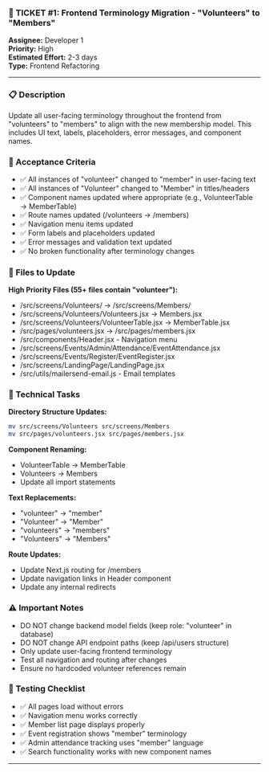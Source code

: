 ### 🎫 TICKET #1: Frontend Terminology Migration - "Volunteers" to "Members"  
**Assignee:** Developer 1  
**Priority:** High  
**Estimated Effort:** 2-3 days  
**Type:** Frontend Refactoring  

---  

### 📋 Description  
Update all user-facing terminology throughout the frontend from "volunteers" to "members" to align with the new membership model. This includes UI text, labels, placeholders, error messages, and component names.  

### 🎯 Acceptance Criteria  
- ✅ All instances of "volunteer" changed to "member" in user-facing text  
- ✅ All instances of "Volunteer" changed to "Member" in titles/headers  
- ✅ Component names updated where appropriate (e.g., VolunteerTable → MemberTable)  
- ✅ Route names updated (/volunteers → /members)  
- ✅ Navigation menu items updated  
- ✅ Form labels and placeholders updated  
- ✅ Error messages and validation text updated  
- ✅ No broken functionality after terminology changes  

### 📁 Files to Update  
**High Priority Files (55+ files contain "volunteer"):**  
- /src/screens/Volunteers/ → /src/screens/Members/  
- /src/screens/Volunteers/Volunteers.jsx → Members.jsx  
- /src/screens/Volunteers/VolunteerTable.jsx → MemberTable.jsx  
- /src/pages/volunteers.jsx → /src/pages/members.jsx  
- /src/components/Header.jsx - Navigation menu  
- /src/screens/Events/Admin/Attendance/EventAttendance.jsx  
- /src/screens/Events/Register/EventRegister.jsx  
- /src/screens/LandingPage/LandingPage.jsx  
- /src/utils/mailersend-email.js - Email templates  

### 🔧 Technical Tasks  
**Directory Structure Updates:**  
```bash  
mv src/screens/Volunteers src/screens/Members  
mv src/pages/volunteers.jsx src/pages/members.jsx  
```  

**Component Renaming:**  
- VolunteerTable → MemberTable  
- Volunteers → Members  
- Update all import statements  

**Text Replacements:**  
- "volunteer" → "member"  
- "Volunteer" → "Member"  
- "volunteers" → "members"  
- "Volunteers" → "Members"  

**Route Updates:**  
- Update Next.js routing for /members  
- Update navigation links in Header component  
- Update any internal redirects  

### ⚠️ Important Notes  
- DO NOT change backend model fields (keep role: "volunteer" in database)  
- DO NOT change API endpoint paths (keep /api/users structure)  
- Only update user-facing frontend terminology  
- Test all navigation and routing after changes  
- Ensure no hardcoded volunteer references remain  

### 🧪 Testing Checklist  
- ✅ All pages load without errors  
- ✅ Navigation menu works correctly  
- ✅ Member list page displays properly  
- ✅ Event registration shows "member" terminology  
- ✅ Admin attendance tracking uses "member" language  
- ✅ Search functionality works with new component names  

---